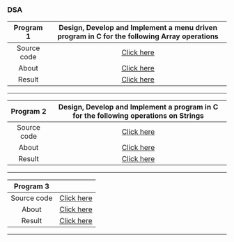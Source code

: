 ### DSA

| **Program 1** | **Design, Develop and Implement a menu driven program in C for the following Array operations**  |
|:----:|:----:|
| Source code | [Click here](https://github.com/SKsaikiran/cselab/blob/a336860f565cd887a770dd93946b789d69a8d7bb/DSA/Program_1/1_Array_Operation.c) |
| About | [Click here](https://github.com/SKsaikiran/cselab/blob/a336860f565cd887a770dd93946b789d69a8d7bb/DSA/Program_1/About.md) |
| Result | [Click here](https://github.com/SKsaikiran/cselab/blob/a336860f565cd887a770dd93946b789d69a8d7bb/DSA/Program_1/Output.md) |

--------------

| **Program 2** | **Design, Develop and Implement a program in C for the following operations on Strings**  |
|:----:|:----:|
| Source code | [Click here](https://github.com/SKsaikiran/cselab/blob/a336860f565cd887a770dd93946b789d69a8d7bb/DSA/Program_2/operations_on_Strings.c) |
| About | [Click here](https://github.com/SKsaikiran/cselab/blob/a336860f565cd887a770dd93946b789d69a8d7bb/DSA/Program_2/About.md) |
| Result | [Click here](https://github.com/SKsaikiran/cselab/blob/a336860f565cd887a770dd93946b789d69a8d7bb/DSA/Program_2/Result.md) |

--------------

| **Program 3** |  |
|:----:|:----:|
| Source code | [Click here]() |
| About | [Click here]() |
| Result | [Click here]() |

--------------

